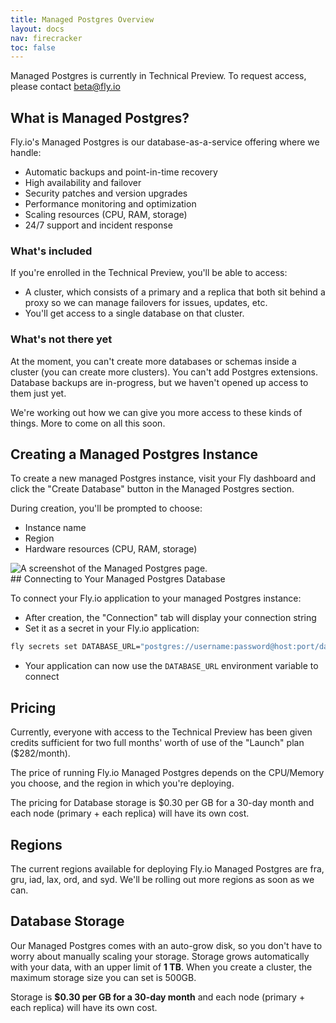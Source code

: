 ```yaml
---
title: Managed Postgres Overview
layout: docs
nav: firecracker
toc: false
---
```


<div class="important icon">Managed Postgres is currently in Technical Preview. To request access, please contact <a href="mailto:beta@Fly.io">beta@fly.io</a></div>

## What is Managed Postgres?

Fly.io's Managed Postgres is our database-as-a-service offering where we handle:

- Automatic backups and point-in-time recovery
- High availability and failover
- Security patches and version upgrades
- Performance monitoring and optimization
- Scaling resources (CPU, RAM, storage)
- 24/7 support and incident response

### What's included

If you're enrolled in the Technical Preview, you'll be able to access:

- A cluster, which consists of a primary and a replica that both sit behind a proxy so we can manage failovers for issues, updates, etc. 
- You'll get access to a single database on that cluster.

### What's not there yet

At the moment, you can't create more databases or schemas inside a cluster (you can create more clusters). You can't add Postgres extensions. Database backups are in-progress, but we haven't opened up access to them just yet.

We're working out how we can give you more access to these kinds of things. More to come on all this soon.

## Creating a Managed Postgres Instance

To create a new managed Postgres instance, visit your Fly dashboard and click the "Create Database" button in the Managed Postgres section.

During creation, you'll be prompted to choose:
- Instance name
- Region
- Hardware resources (CPU, RAM, storage)

<div>
    <img src="/static/images/create-mpg.webp" alt="A screenshot of the Managed Postgres page.">
</div>
## Connecting to Your Managed Postgres Database

To connect your Fly.io application to your managed Postgres instance:

- After creation, the "Connection" tab will display your connection string
- Set it as a secret in your Fly.io application:

```cmd
fly secrets set DATABASE_URL="postgres://username:password@host:port/database"
```

- Your application can now use the `DATABASE_URL` environment variable to connect

## Pricing

Currently, everyone with access to the Technical Preview has been given credits sufficient for two full months' worth of use of the "Launch" plan ($282/month).

The price of running Fly.io Managed Postgres depends on the CPU/Memory you choose, and the region in which you're deploying.

The pricing for Database storage is $0.30 per GB for a 30-day month and each node (primary + each replica) will have its own cost.

## Regions

The current regions available for deploying Fly.io Managed Postgres are fra, gru, iad, lax, ord, and syd. We'll be rolling out more regions as soon as we can.

## Database Storage

Our Managed Postgres comes with an auto-grow disk, so you don't have to worry about manually scaling your storage. Storage grows automatically with your data, with an upper limit of **1 TB**. When you create a cluster, the maximum storage size you can set is 500GB.

Storage is **$0.30 per GB for a 30-day month** and each node (primary + each replica) will have its own cost.

